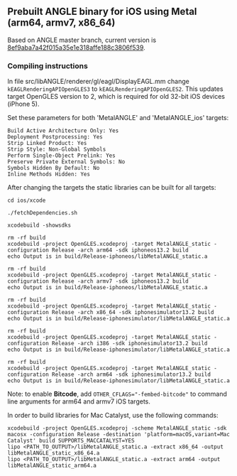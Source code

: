 ## Prebuilt ANGLE binary for iOS using Metal (arm64, armv7, x86_64)

Based on ANGLE master branch, current version is [8ef9aba7a42f015a35e1e318affe188c3806f539](https://github.com/kakashidinho/metalangle/).

### Compiling instructions

In file src/libANGLE/renderer/gl/eagl/DisplayEAGL.mm
change `kEAGLRenderingAPIOpenGLES3` to `kEAGLRenderingAPIOpenGLES2`.
This updates target OpenGLES version to 2, which is required for old 32-bit iOS devices (iPhone 5).

Set these parameters for both 'MetalANGLE' and 'MetalANGLE_ios' targets:

```
Build Active Architecture Only: Yes
Deployment Postprocessing: Yes
Strip Linked Product: Yes
Strip Style: Non-Global Symbols
Perform Single-Object Prelink: Yes
Preserve Private External Symbols: No
Symbols Hidden By Default: No
Inline Methods Hidden: Yes
```

After changing the targets the static libraries can be built for all targets:

```
cd ios/xcode

./fetchDependencies.sh

xcodebuild -showsdks

rm -rf build
xcodebuild -project OpenGLES.xcodeproj -target MetalANGLE_static -configuration Release -arch arm64 -sdk iphoneos13.2 build
echo Output is in build/Release-iphoneos/libMetalANGLE_static.a

rm -rf build
xcodebuild -project OpenGLES.xcodeproj -target MetalANGLE_static -configuration Release -arch armv7 -sdk iphoneos13.2 build
echo Output is in build/Release-iphoneos/libMetalANGLE_static.a

rm -rf build
xcodebuild -project OpenGLES.xcodeproj -target MetalANGLE_static -configuration Release -arch x86_64 -sdk iphonesimulator13.2 build
echo Output is in build/Release-iphonesimulator/libMetalANGLE_static.a

rm -rf build
xcodebuild -project OpenGLES.xcodeproj -target MetalANGLE_static -configuration Release -arch i386 -sdk iphonesimulator13.2 build
echo Output is in build/Release-iphonesimulator/libMetalANGLE_static.a

rm -rf build
xcodebuild -project OpenGLES.xcodeproj -target MetalANGLE_static -configuration Release -arch arm64 -sdk iphonesimulator13.2 build
echo Output is in build/Release-iphonesimulator/libMetalANGLE_static.a
```

Note: to enable **Bitcode**, add `OTHER_CFLAGS="-fembed-bitcode"` to command line arguments for arm64 and armv7 iOS targets.


In order to build libraries for Mac Catalyst, use the following commands:

```
xcodebuild -project OpenGLES.xcodeproj -scheme MetalANGLE_static -sdk macosx -configuration Release -destination 'platform=macOS,variant=Mac Catalyst' build SUPPORTS_MACCATALYST=YES
lipo <PATH_TO_OUTPUT>/libMetalANGLE_static.a -extract x86_64 -output libMetalANGLE_static_x86_64.a
lipo <PATH_TO_OUTPUT>/libMetalANGLE_static.a -extract arm64 -output libMetalANGLE_static_arm64.a
```
